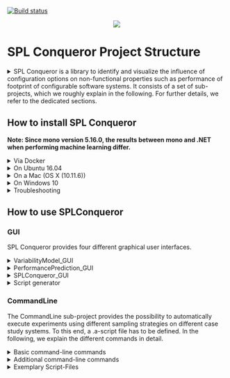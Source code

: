 [![Build status](https://travis-ci.org/se-passau/SPLConqueror.svg?branch=master "Build status")](https://travis-ci.org/se-passau/SPLConqueror)

<p align="center">
  <img src="https://raw.githubusercontent.com/se-passau/SPLConqueror/master/logo.png">
</p>


# SPL Conqueror Project Structure

<details>
<summary>
SPL Conqueror is a library to identify and visualize the influence of configuration options on non-functional properties such as performance of footprint of configurable software systems.
It consists of a set of sub-projects, which we roughly explain in the following. For further details, we refer to the dedicated sections.
</summary>

* The core project ("**SPLConqueror_Core**") provides basic functionalities to model the variability of a software system including their configuration options and constraints among them.

* The **MachineLearning** sub-project provides an algorithm to learn a performance-influence model describing the influence of configuration options on non-functional properties. It also specifies interfaces for satisfiability checking of configurations with respect to the variability model and optimization with respect to finding an optimal configuration for a given objective function and non-functional property.

* The **PyML** sub-project provides a set of interface to [*scikit* learn](http://scikit-learn.org/stable/), which is a machine-learning framework implemented in python. Using this interface different regression techniques of *scikit* learn can be used.

* The **CommandLine** sub-project offers an interface to automatically execute experiments using different sampling strategies and different machine-learning techniques.
To specify the experiments, SPL Conqueror offers a set of commands, which we explain in the dedicated [section](#commandline). 

* The **PerformancePrediction_GUI** provides a graphical user interface to learn performance-influence models based on a learning set of configurations. Using this GUI, specific sampling strategies can be used.

* The **SPLConqueror_GUI** provides a set of different visualisations that can be used to further understand a learned performance-influence model. 

* The **ScriptGenerator** provides an interface to generate script files that can be used in the CommandLine sub-project.

* The **VariabilityModel_GUI** offers the possibility of defining a variability model of the configurable system being considered.

* The **Persistence** sub-project offers the possibility of writing objects to the storage device. 
It can be used to continue the execution of script files that are aborted in their execution.

</details>



## How to install SPL Conqueror

**Note: Since mono version 5.16.0, the results between mono and .NET when performing machine learning differ.**
<details>
<summary>
Via Docker
</summary>
We provide a Dockerfile in this repository for an automatic setup of SPL Conqueror in a Docker container.
To set up the Docker container, make sure that you have properly installed Docker (https://docs.docker.com/get-started/) and the Docker daemon is running.
Afterwards, the image is set up by:
	
```
sudo docker build -t splconqueror ./
```

Based on this image, a container is created and an interactive session is started by:

```
sudo docker run -ti splconqueror
```
</details>
<details>
<summary>
On Ubuntu 16.04
</summary>

1. Clone the git repository and its submodules.
Submodules can be cloned on the command line by:
```
git submodule update --init --recursive
```

2. Install Mono and MonoDevelop(Recommended: Mono-Version 5.4.1.6+ -- description available on https://www.mono-project.com/download/stable/ -- and MonoDevelop-Version 5.10.0+)
```
sudo apt install mono-complete monodevelop
```

3. Start MonoDevelop and open the root project:
```
<SPLConquerer-GitRoot>/SPLConqueror/SPLConqueror.sln
```

4. Perform a right-click on every project of the solution and select the preferred target framework (e.g., .NET4.5) in **Options -> Build -> General**

5. Perform a right-click on the solution and select **Restore NuGet packages**
Be aware that an internet connection is required to perform this step.

6. Build the root project

7. Optionally: To use the interface to scikit learn install Python3 along with the scikit-learn(0.20.3), numpy(1.16.2) and scipy(1.2.1) packages.

8. Optionally: To include the Variant Generator using CPlex place the required libraries in the folders SPLConqueror/packages/cplex before building the project. For SCIP place the libraries in SPLConqueror/packages/scip.

</details>

<details>
<summary>
On a Mac (OS X (10.11.6))
</summary>

1. Clone the git repository and its submodules.
Submodules can be cloned on the command line by:
```
git submodule update --init --recursive
```

2. Download and install latest Xamarin-IDE from https://www.xamarin.com

3. Start Xamarin-IDE and open the root project:
```
<SPLConquerer-GitRoot>/SPLConqueror/SPLConqueror.sln
```

<!-- 5. mkdir "<SPLConquerer-GitRoot>/SPLConqueror/packages"

6. cd "<SPLConquerer-GitRoot>/SPLConqueror/packages"

7. Install dependencies:

  * nuget install Accord -version 2.12.0.0
  * nuget install Accord.Math -version 2.12.0.0
  * nuget install AForge -version 2.2.5
  * nuget install AForge.Math -version 2.2.5
  * nuget install ILNumerics -version 3.3.3.0
  -->

-->

5. Build root project

6.Optionally: To use the interface to scikit learn install Python3 along with the scikit-learn(0.20.3), numpy(1.16.2) and scipy(1.2.1) packages.
</details>

<details>
<summary>
On Windows 10
</summary>

1. Clone the git repository and its submodules.
Submodules can be cloned on the command line by:
```
git submodule update --init --recursive
```

2. Install Visual Studio(Recommended: Visual Studio 2015 or newer)

3. Open Visual Studio and open the solution

4. Perform a right-click on the solution and select **Restore NuGet Packages**

<!--
4. Perform a right-click on the following projects and add the following NuGet packages by selecting "Manage NuGet packages...":
  * MachineLearning:
      * Accord
      * Accord.Math
  * SPLConqueror_GUI:
      * ILNumerics
      * ILNumerics.Native
  * SolverFoundationWrapper:
      * Microsoft.Solver.Foundation
-->
    
5. Build the root project

6.Optionally: To use the interface to scikit learn install Python3 along with the scikit-learn(0.20.3), numpy(1.16.2) and scipy(1.2.1) packages.
</details>

<details>
<summary>
Troubleshooting
</summary>
1. NuGet

If the NuGet is not able to restore the packages, the following packages have to be added to the projects:
  * MachineLearning:
	  * Accord
	  * Accord.Math
  * SPLConqueror_GUI:
	  * ILNumerics (v3.3.3.0)
  * SolverFoundationWrapper:
	  * Microsoft.Solver.Foundation (>= v3.0.0)
	
Additionally, if the package *Microsoft.Solver.Foundation* is needed, the following steps should be performed:
1. Create a directory for the dll:
	```
	mkdir "<SPLConquerer-GitRoot>/SPLConqueror/dll"
	```

2. Copy *Microsoft.Solver.Foundation.dll* (>= v3.0.0) to "<SPLConquerer-GitRoot>/SPLConqueror/dll"
</details>

## How to use SPLConqueror

### GUI

SPL Conqueror provides four different graphical user interfaces.

<details>
<summary>VariabilityModel_GUI</summary>

The VariabilityModel_GUI can be used to define the variability model of a configurable system or to modify existing models. To create a new variability model for a system, fist use *File>New Model*. Then, an empty model containing only a root configuration option is created. New options can be added to the model by a right click on an existing option that should be the parent option of the new one. In the *Create new Feature* dialogue, it is possible to define whether the new option is a binary or a numeric one. For numeric options, also a minimal and maximal value of the value domain have to defined. Besides, if only a subset of all values between the minimal and the maximal value of the domain are allowed, a specific step function can be defined. In this function it is possible to use an alias for the numeric option (*n*). In the following, we give two examples of the step functions: 

  * n + 2 (using this function, only even or odd values depending on the minimal value of the value domain are allowed)
  * n * 2 (using this function, the minimal value is multiplied by two until the maximal value is reached)

Additionally, constraints between different configuration options can be defined using *Edit>Edit Constraints*. Last, an alternative group of options can be created using *Edit>Edit Alternative Groups*.

An example for a variability model is given below: 
```
<vm name="exampleVM">
  <binaryOptions>
    <configurationOption>
      <name>xorOption1</name>
      <outputString/>
      <prefix/>
      <postfix/>
      <parent/>
      <impliedOptions/>
      <excludedOptions>
        <option>xorOption2<option>
      </excludedOptions>
      <optional>False</optional>
    </configurationOption>
    <configurationOption>
      <name>xorOption2</name>
      <outputString/>
      <prefix/>
      <postfix/>
      <parent/>
      <impliedOptions/>
      <excludedOptions>
        <option>xorOption1<option>
      </excludedOptions>
      <optional>False</optional>
    </configurationOption>
  </binaryOptions>
  <numericOptions>
    <configurationOption>
      <name>numericExample</name>
      <outputString/>
      <prefix/>
      <postfix/>
      <parent/>
      <impliedOptions/>
      <minValue>1</minValue>
      <maxValue>10</maxValue>
      <stepFunction>numericExample + 2</stepFunction>
    </configurationOption>
  </numericOptions>
</vm>
```

Tags:


| Name  | Parent | Descriptions |
| :---: | :---------: | :-----------: |
| vm | xml root | Variability model node |
| binaryOptions | vm | Xml node containing all binary configuration option nodes |
| numericOptions | vm | Xml node containing all binary configuration option nodes |
| configurationOption | numericOptions/binaryOptions | Node that describes a configuration option. Contains the name, parent option, output string and prefix and postfix string for output. Nodes that describe binary options also contain information about implied or excluded configuration options. Nodes that describe numeric options contain information about min and max value as well as the step function for the value between min and max. |
| name | configurationOption | Contains the name of the configuration option |
| outputString | configurationOption |  String that will be printed when printing the configuration option |
| prefix |  configurationOption | Prefix that will be attached to the output string |
| postfix | configurationOption | Postfix that will be attached to the output string |
| parent | configurationOption | Parent configuration option of this configuration options |
| impliedOptions | configurationOption | Collection of configuration options wrapped in option nodes that have to be selected if this option is selected |
| option | impliedOptions/excludedOptions | Node that wraps a configuration option |
| excludedOptions | configurationOption | Collection of configuration options wrapped in option nodes that cant be selected if this option is selected |
| optional | configurationOption | Node that contains information whether this option is optional or mandatory |
| minValue | configurationOption | Minimum value a numeric option can assume |
| maxValue | configurationOption | Maximum value a numeric option can assume |
| stepFunction | configurationOption | Mathematical function that describes the values between min and max a numeric option can assume |
| booleanConstraints | vm | Collection of logical expressions with binary options a configuration of this model has to fulfill |
| numericConstraints | vm | Collection of mathematical expressions with numeric options a configuration of this model has to fulfill |
| mixedConstraints | vm | Collection of mathematical expressions with configuration options a configuration of this model has to fulfill |
| constraint | booleanConstraints/numericConstraints/mixedConstraints | Wrappper for a single constraint can either be a logical expression or mathematical expression(for mixed constraints attribute exists, see below) | 


Interactions can also be defined between numeric and binary configuration options in the variability model. As an example:
```
<mixedConstraints>
<constraint req="all" exprKind="neg">LocalMemory * bs_32x32 * pixelPerThread = 3</constraint>
</mixedConstraints>
```

The *req* attribute determines how the expression is evaluated in case not all configurations options are present or partial configurations are evaluated. *req="all"* results in the constraints always being true if at least one configuration options of the expression is not present in the configuration, otherwise the constraint will be evaluated as is. 
*req="none"* results in missing configuration options automatically being treated as deselected and the expression being then evaluated as is. *exprKind="neg"* negates the result of the evaluation, while *exprKind="pos"* simply uses the result of the evaluation.
</details>

<details>
<summary>PerformancePrediction_GUI</summary>

The PerformancePrediction_GUI provides an interface to learn performance-influence models. 
To use this GUI, first a variability model and dedicated measurements of the system has to be provided.
Afterwards, in the middle are of the GUI, a binary and numeric sampling strategies has to be selected to define a set of configuration used in the learning process. 
To customize the machine-learning algorithm all of its parameters can be modified. 
To start the learning process, press the *Start learning* button.

*Note:* Please make sure that bagging will be set to false when using this GUI. If bagging is selected, a set of models are learned and all of them are presented in the GUI, which makes understanding the model hard.

After the learning is started, the models, which are learned in an iterative manner are displayed in the lower part of the GUI. 
Here, the model is split by the different terms, where each term described the identified influence of an individual option or an interaction between options. 
</details>

<details>
<summary>SPLConqueror_GUI</summary>

This GUI can be used to visualize a learned performance-influence model. 
</details>

<details>
<summary>Script generator</summary>

The Script generator can be used to define .a-script files that are needed in the CommandLine project. 
</details>

### CommandLine

The CommandLine sub-project provides the possibility to automatically execute experiments using different sampling strategies on different case study systems.
To this end, a .a-script file has to be defined. 
In the following, we explain the different commands in detail. 

<details>
<summary>Basic command-line commands</summary>

As SPL Conqueror provides a lot of commands, some of which are vital for an execution of SPL Conqueror.
Unless the GUI is not used, knowing the basic command-line commands is crucial for the user.

##### Log command

```
log <path_to_a_target_file>
```

Using this command, the output of SPL Conqueror is redirected to the given file.
SPL Conqueror will automatically create this file if it does not existis, otherwise the file will be overwritten. Additionally, an .log_error file is created, which includes the errors during the execution.
*Note*: If the ```log```-command is missing, the output will be prompted directly to the console.

For example:
```
log C:\exampleLog.log
```
or 
```
log /home/username/exampleLog.log
````


##### Loading the variability model

```
vm <path_to_model.xml> 
```

To actually perform experiments on a given system, a variability model that covers the variability domain of the system being considered has to be defined. 
This can be done using the **VariabilityModel_GUI**.

For example: 
```
vm C:\exampleModel.xml
```
or 
```
vm /home/username/exampleModel.xml
```

Such a variability model generally consists of binary and numeric options, with their properties, and optionally boolean and nonBoolean constraints between configuration options and has to be in a .xml-file.

For instance, a variability model with the name exampleVM is defined as follows:
```
<vm name="exampleVM">
  <binaryOptions>
    <configurationOption>
      <name>xorOption1</name>
      <outputString/>
      <prefix/>
      <postfix/>
      <parent/>
      <impliedOptions/>
      <excludedOptions>
        <option>xorOption2<option>
      </excludedOptions>
      <defaultValue>Selected</defaultValue>
      <optional>False</optional>
    </configurationOption>
    <configurationOption>
      <name>xorOption2</name>
      <outputString/>
      <prefix/>
      <postfix/>
      <parent/>
      <impliedOptions/>
      <excludedOptions>
        <option>xorOption1<option>
      </excludedOptions>
      <defaultValue>Selected</defaultValue>
      <optional>False</optional>
    </configurationOption>
  </binaryOptions>
  <numericOptions>
    <configurationOption>
      <name>numericExample</name>
      <outputString/>
      <prefix/>
      <postfix/>
      <parent/>
      <impliedOptions/>
      <minValue>1</minValue>
      <maxValue>10</maxValue>
      <stepFunction>numericExample + 1</stepFunction>
    </configurationOption>
  </numericOptions>
</vm>
```

The nodes *outputString*, *prefix* and *postfix* can be ignored for now. The *parent*-node can either be empty or have an *option*-node as child with the name of the option, that is the parent of the current option(similar to excludedOption). The *children*, *impliedOptions* and *excludedOptions*-nodes are analogous with the exception that they can contain several options and define the children and implied options of the current option and the options that are excluded by this option if it is selected. *stepFunction* defines the function that decides which values the numeric option can have. For further real world examples we refer to [Suplemental Material](http://www.infosun.fim.uni-passau.de/se/projects/splconqueror/#supMat).

##### Loading the measurements

```all <path_to_a_measurement_file>```

This command defines the file containing all measurements of a given system. 
Exampls for this command are: 
```
all C:\exampleMeasurements.xml
```
or 
```
all /home/username/exampleMeasurements.xml
```

For this kind of files, two different formats are supported. 
The first one is a .csv format. 
Here each line of the file contains one the measurements for one configuration of the system.
This file should contain a header that defines the names of the configuration options as well as the non-functional properies being considered.
The second format is a .xml format. 
A short example using this format is provided in the following: 

```
<results>
  <row>
    <data column="Configuration">xorOption1,</data>
    <data column="Variable Features">numericExample;1</data>
    <data column="nfp1">1234</data>
    <data column="nfp2">2345</data>
  </row>
  <row>
    <data column="Configuration">xorOption2,</data>
    <data column="Variable Features">numericExample;10</data>
    <data column="nfp1">4321</data>
    <data column="nfp2">5432</data>
  </row>
</results>
```

Optionally you, in case you have knowlegde about the relative deviation, you can also provide the deviation values in a coma separated format. The highest rel. deviation value is used as metric of how accurate the learning can and therefore used as the abort error for the learning.
```
<results deviation="2;3;9.13">
  .
  .
  .
</results>
```


Further real world examples of measurements in xml format are provided in the [Suplemental Material](http://www.infosun.fim.uni-passau.de/se/projects/splconqueror/#supMat).

Alternatively, the measurements can be provided in a *csv*-format. Thereby, the first row has to be a header with the name of the binary and numeric options and the names of the non functional properties. In the column of binary options there has to be either true or false, indicating whether the feature was selected in this configuration or not, and in the columns of numeric options the values that were selected in this configuration. In the columns are the values of the properties that were measured for this property. So if we format the above example in csv format: 

| xorOption1; | xorOption2; | numericExample; |  nfp1; |  nfp2; |
| :---------: | :---------: | :-------------: | :----: | :----: |
| true;       | false;      | 1;              | 1234;  | 2345;  |
| false;      | true;       | 10;             | 4321;  | 5432;  |

*Note*: The element separator is ```;```, whereas the line separator is ```\n```.

#### Loading machine-learning settings

Before starting the learning process upon the loaded data, one can adjust the settings used for machine learning. SPL Conqueror supports multiple different settings to refine the learning. A list of all currently supported settings is presented in the following:

| Name  | Description | Default Value | Value Range |
| :---: | :---------: | :-----------: | :---------: |
| lossFunction | The loss function on which bases options and interactions are added to the influence model | RELATIVE | RELATIVE, LEASTSQUARES, ABSOLUTE |
| epsilon | The epsilon within the error of the loss Function will be 0. A epsilon of 0 is equal to this feature not being present | 0 | int |
| parallelization | Turns the parallel execution of model candidates on/off. | true | true, false |
| bagging | Turns the bagging functionality (ensemble learning) on. This functionality relies on parallelization (may require a larger amount of memory). | false | true, false |
| baggingNumbers | Specifies how often an influence model is learned based on a subset of the measurement data. | 100 | int |
| baggingTestDataFraction | Specifies the percentage of data taken from the test set to be used in one learning run. | 50 | int |
| useBackward | Terms existing in the model can be removed during the learning procedure if removal leads to a better model. | 50 | int |
| abortError | The threshold at which the learning process stops.(abortError can also be set via measurement file, see measurement section for more information) | 1 | double |
| limitFeatureSize | Terms considered during the learning procedure can not become arbitrary complex. | false | true, false |
| featureSizeThreshold | The maximal number of options participating in one interaction. | 4 | int |
| quadraticFunctionSupport | The learner can learn quadratic functions of one numeric option, without learning the linear function apriory, if this property is true. | true | true, false |
| crossValidation | Cross validation is used during learning process if this property is true. | false | true, false |
| learn-logFunction (alternatively: learn_logFunction) | If true, the learn algorithm can learn logarithmic functions such as log(soption1). | false | true, false |
| learn-accumulatedLogFunction (alternatively: learn-accumulatedLogFunction) | Allows the creation of logarithmic functions with multiple features such as log(soption1 * soption2). | false | true, false |
| learn-asymFunction (alternatively: learn_asymFunction) | Allows the creation of functions with the form 1/soptions. | false | true, false |
| learn-ratioFunction (alternatively: learn_ratioFunction) | Allows the creation of functions with the form soptions1/soptions2. | false | true, false |
| learn-mirrowedFunction (alternatively: learn_mirrowedFunction) | Allows the creation of functions with the form (numericOption.maxValue - soptions). | false | true, false |
| numberOfRounds | Defines the number of rounds the learning process have to be performed. | 70 | int |
| backwardErrorDelta | Defines the maximum increase of the error when removing a feature from the model. | 1 | double |
|minImprovementPerRound | Defines the minimum error in improved a round must reach before either the learning is aborted or the hierarchy is increased for hierarchy learning. In combination with withHierarchy instead of aborting learning, minImprovementPerRound results in increasing the hierachy level.| 0.1 | double |
| withHierarchy | Defines whether we learn our model in hierarchical steps. | false | true, false |
| bruteForceCandidates | Defines how candidate features are generated. | false | true, false |
| ignoreBadFeatures | Enables an optimization: we do not want to consider candidates in the next X rounds that showed no or only a slight improvement in accuracy relative to all other candidates. | false | true, false |
| stopOnLongRound | If true, stop learning if the whole process is running longer than 1 hour and the current round runs longer then 30 minutes. | true | true, false |
| candidateSizePenalty | If true, the candidate score (which is an average reduction of the prediction error the candidate induces) is made dependent on its size. | true | true, false |
| learnTimeLimit | Defines the time limit for the learning process. If 0, no time limit. Format: HH:MM:SS | 0 | TimeSpan |
| scoreMeasure | Defines which measure is used to select the best candidate and to compute the score of a candidate. | RELERROR | RELERROR, INFLUENCE |
| outputRoundsToStdout | If true, the info about the rounds is output not only to the log file at the end of the learning, but also to the stdout during the learning after each round completion. | false | true, false |
| debug | Print model of selected learners in scikit-learn(currently on supports Random Forest, DecisionTree and SVR with linear kernel). | false | true,false |
| pythonInfluenceAnalysis | Perform regression on the predictions of algorithms provided by scikit-learn. | false | true,false |

Generally, to change the default settings, there are two options, namely:
1. The first is to add the settings in the format ```SETTING_NAME:VALUE``` to the *mlsettings*-command. For instance, if the number of learning rounds should be reduced to 25, allow logarithmic functions and don't want to stop on long learning rounds, the associated command would be:
```mlsettings numberOfRounds:25 learn_logFunction:true stopOnLongRound:false```

2. The second option is to define the settings in a separate text file with each line containing a single setting and its value in the format ```SETTING_NAME VALUE```. This is useful to use the same machine learning settings across several different runs. Then the content of the text file for the example above should look like this:
```
numberOfRounds 25
learn_logFunction true
stopOnLongRound false
```

To load these settings, the command ```load-mlsettings``` (deprecated: ```load_mlsettings```) can be used with the path to the file with the settings as argument. For example: 
```load-mlsettings C:\exampleSettings.txt```

Please note that all the settings that are not stated will automatically be set to the default values. So if the commands are used to change the settings several times during the same run, the previous settings have no impact on the new settings.

#### Setting the non-functional property (NFP)

To learn with the data,  the non functional property that will be used for the learning algorithm has to be set first. Therefore, any property can be used, which was defined previously in the measurement-file. If we use the previous example, we can either use nfp1 or nfp2. To set nfp1 or nfp2 use the ```nfp``` command. Then the appropriate command with the argument is:
```
nfp nfp1
``` 
or
```
nfp nfp2
```

#### Configuring the solver

```
solver <the_solver_to_use>
```

Using this command, the solver is selected, which should be used to select valid configurations.
Currently, the following solver can be selected:

| Name  | Description | Command | 
| :---: | :---------: | :-----------: |
| Microsoft Solver Foundation | The solver of the [Microsoft Solver Foundation](https://msdn.microsoft.com/en-us/library/ff524509(v=vs.93).aspx). | solver msf |
| Z3 | The [Z3 solver](https://github.com/Z3Prover/z3). | solver z3 |

By default, the solver from the Microsoft Solver Foundation is used to select valid configurations.

#### Learning with all measurements

To enable learning with all measurements, use ```select-all-measurements true``` command. After that just use the ```learn-splconqueror``` command for learning.
For example:
```
log C:\exampleLog.log
vm C:\exampleModel.xml
all C:\exampleMeasurements.xml
mlsettings numberOfRounds:25 learn_logFunction:true stopOnLongRound:false
nfp nfp1
select-all-measurements true
learn-splconqueror
select-all-measurements false
```

To disable learning with all measurements you can use ```select-all-measurements false```.


***

Deprecated:

Now, we have have enough to learn with all measurements. For this, just use the ```learn-all-splconqueror``` (deprecated: ```learnwithallmeasurements```) command. A .a-script for learning with all measurements at this point, using the examples from above is as follows:
```
log C:\exampleLog.log
vm C:\exampleModel.xml
all C:\exampleMeasurements.xml
mlsettings numberOfRounds:25 learn_logFunction:true stopOnLongRound:false
nfp nfp1
learnwithallmeasurements
```

***

#### Displaying the learning results

The only thing missing for a very basic usage of SPL Conqueror, is displaying the learning results. For this use the ```analyze-learning```-command. This will print the current learning history with the learning error into the specified .log-file. Note, that each command for learning overwrites the previous learning history, so analyze-learning should always be the first command after a command for learning.
Finally, a complete basic .a-script file looks like this:
```
log C:\exampleLog.log
vm C:\exampleModel.xml
all C:\exampleMeasurements.xml
mlsettings numberOfRounds:25 learn_logFunction:true stopOnLongRound:false
nfp nfp1
select-all-measurements true
learn-splconqueror
select-all-measurements false
analyze-learning
```

#### Machine-learning parameters

#### Sampling strategies

SPLConqueror also supports learning on a subset of the data. Therefore, one has to set at least one sampling strategy for the binary options first and at least one for the numeric options. Numeric sampling strategies have to always start with ```numeric```(deprecated: ```expdesign```), while binary sampling strategies have to start with ```binary``` (deprecated: no prefix command). In the following, we list all sampling strategies:

| Binary/Numeric | Name  | Description | Command | Example |
| :------------: | :---: | :---------: | :-----: | :-----: |
| Binary | allbinary | Uses all available binary options to create configurations. | ```binary allbinary``` | binary allbinary |
| Binary | featurewise | Determines all required binary options and then adds options until a valid configuration is reached. | ```binary featurewise``` | binary featurewise |
| Binary | pairwise | Generates a configuration for each pair of configuration options. Exceptions: parent-child-relationships, implication-relationships. | ```binary pairwise``` | binary pairwise |
| Binary | negfw | Get one variant per feature multiplied with alternative combinations; the variant tries to maximize the number of selected features, but without the feature in question. | ```binary negfw``` | binary negfw |
| Binary | random | Get certain number of random valid configurations. Seed sets the seed of the random number generator. The number of configurations that will be produced is set with numConfigs(Can either be an integer, or asOW/asTWX with X being an integer). If the whole population should not be computed but read in from a file, the fromFile-option should be used. | ```binary random seed:<int> numConfigs:<int/asOW/asTWX> fromFile:<csvFile>``` | binary random seed:10 numConfigs:asTW2 |
| Binary | distance-based | Creates a sample of configurations, by iteratively adding a configuration that has the maximal manhattan distance to the configurations that were previously selected. | ```binary distance-based optionWeight:<int> numConfigs:<int/asOW/asTWX>``` | binary distance-based optionWeight:1 numConfigs:10 |
| Binary | twise | Generates a configuration for each valid combination of a set consisting of t configuration options. Exceptions: parent-child-relationships, implication-relationships. | ```binary twise t:<int>``` | binary twise t:3 |
| Numeric | plackettburman | A description of the Plackett-Burman design is provided [here](http://www.jstor.org/discover/10.2307/2332195). | ```numeric plackettburman measurements:<measurements> level:<level>``` | numeric plackettburman measurements:125 level:5 |
| Numeric | centralcomposite | The central composite inscribe design. This design is defined for numeric options that have at least five different values. | ```numeric centralcomposite``` | numeric centralcomposite |
| Numeric | random | This design selects a specified number of value combinations for a set of numeric options. The value combinations are created using a random selection of values of the numeric options. | ```numeric random sampleSize:<size> seed:<seed>``` | numeric random sampleSize:50 seed:2 |
| Numeric | fullfactorial | This design selects all possible combinations of numeric options and their values. | ```numeric fullfactorial``` | numeric fullfactorial |
| Numeric | boxbehnken | This is an implementation of the BoxBehnken Design as proposed in the "Some New Three Level Designs for the Study of Quantitative Variables". | ```numeric boxbehnken``` | numeric boxbehnken |
| Numeric | hypersampling | | ```numeric hypersampling precision:<precisionValue>``` | numeric hypersampling precision:25 |
| Numeric | onefactoratatime | | ```numeric onefactoratatime distinctValuesPerOption:<values>``` | numeric onefactoratatime distinctValuesPerOption:5 |
| Numeric | kexchange | | ```numeric kexchange sampleSize:<size> k:<kvalue>``` | numeric kexchange sampleSize:10 k:3 |
| Both | distribution-aware | Uses distribution-aware sampling to generate sample sets from binary and/or numeric options. | ```hybrid distribution-aware distance-metric:<manhattan> distribution:<uniform> selection:<RandomSelection/SolverSelection> numConfigs:<number/asTW[n]> onlyNumeric:<true/false> onlyBinary:<true/false> optimization:<none/local/global> seed:<int>``` | hybrid distribution-aware numConfigs:asTW3 |
| Both | distribution-preserving | Uses distribution-preserving sampling to generate sample sets from binary and/or numeric options. | ```hybrid distribution-preserving distance-metric:<manhattan> distribution:<uniform> selection:<RandomSelection/SolverSelection> numConfigs:<number/asTW[n]> onlyNumeric:<true/false> onlyBinary:<true/false> optimization:<none/local/global> seed:<int>``` | hybrid distribution-preserving numConfigs:asTW3 |


For instance, all binary options and random numeric options with a sample size of 50 and a seed of 3 should be used for learning, the following lines have to be appended to the .a-script:
```
binary allbinary
numeric random sampleSize:50 seed:3
```

If you want to use a hybrid sampling strategy instead, the following line has to be appended to the .a-script:
```
hybrid distribution-aware
```
**Note**: Currently, both ```distribution-aware``` and ```distribution-preserving``` sampling only support binary features.

**Note**: ```allbinary``` in combination with ```fullfactorial``` results in all valid measurements being taken into the sample set.

##### Sampling domain

It also to consider only a subset of the configuration options for aampling. To do this, add the options that should be used in square brackets as additional argument when stating the sampling strategies.
For example:
```
numeric random [numOpt1,numOpt2,numOpt3]
```

#### Learning with sample set

```start```

To learn only with a subset of the measurements, the command ```learn-splconqueror```(deprecated: ```start```) can be used. This command requires having set a binary and a numeric sampling strategy, before executing it.
**Note**: A numeric sampling strategy is only needed if the variability model contains numeric options.

If, for instance, only a subset of the data should be used for learning, the result looks as follows:
```
log C:\exampleLog.log
vm C:\exampleModel.xml
all C:\exampleMeasurements.xml
mlsettings numberOfRounds:25 learn_logFunction:true stopOnLongRound:false
nfp nfp1
binary allbinary
numeric random sampleSize:50 seed:3
learn-splconqueror
analyze-learning
```

#### Parameter optimization

```learn-splconqueror-opt``` can be used to perform parameter optimization.

This command requires the parameter space ,that should be tested, as arguments in the form ```settingName=[v1,v2,v3,...,vn]```.
Additionally the following arguments are available: ```randomized```(use random approach instead of exhaustive search), ```seed:<value>```(seed for random approach) and ```samples```(number of settings that will be tested during random approach).

Example: ```learn-splconqueror-opt epsilon=[0.1,0.2,0.3,0.4] numberOfRounds=[10,20,30] randomized samples:2 seed:10```


#### Cleaning sampling

```clean-sampling```

Due to the different results of the sampling strategies, it is reasonable to try different sampling strategies and parameters for these strategies. To avoid having to start a new run for each sampling strategy combination, SPL Conqueror also supports clearing all strategies.
For this just use the command: ```clean-sampling```
Of course, if someone wants to learn with a subset of the data after clearing the sampling, one has to first set sampling strategies before learning once again.

#### Cleaning learning data

```clean-learning```

Under normal circumstances, SPL Conqueror cleans up the learning data itself. So handling this is usually not required, but if someone wants to forcefully clear all machine learning settings and the learned functions, the command ```clean-learning``` could be used.

#### Cleaning all

```clean-global```

If it is necessary to load different automation scripts in a single run of SPL Conqueror, the command ```clean-global``` can be used, which removes all relevant data.
Note that one has to read in the variability model and the measurements again when using this command.

#### Subscript

```script <path_to_script>```

Sometimes it makes sense to split up the current .a-script into smaller scripts or run a batch of scripts. For this SPL Conqueror has the ```script``` command.
An example would be as follows:
```script C:\subScript.a```

#### Convert Measurements

It is possible to convert measurement files and variability models that contain numeric options to files that only contain binary options.
For this the ```convert-measurements``` and ```convert-vm``` commands are provided. These commands convert all files that match the patterns that are provided.
These commands are used as follows:

```convert-[measurements/vm] <base_directory> <search_pattern_to_subdirectories> <pattern_to_find_files> <target_folder>```

Note that to convert .csv measurements files, the corresponding needs to be loaded first.
An example for this command would be:
```convert-measurements E:\case-studies\ system1-version1.5.* system1*.xml E:\case-studies\system1-bin\```

</details>
<details>
<summary>Additional command-line commands</summary>

#### Defining the path to the python interpreter

```define-python-path <path-to-folder>```

To set which python interpreter is used, use the ```define-python-path``` command.

**Note**: In SPL Conqueror, only python3 is supported. Additionally, the ```sklearn``` module (version >=0.20.3 recommended) is needed. We recommend to set up a virtual environment by using virtualenv.

#### Learning with scikit-learn

```learn-python <learner>```

To learn with an algorithm provided by scikit-learn use the ```learn-python``` command. Currently the SVR, DecisionTreeRegression, RandomForestRegressor, BaggingSVR, KNeighborsRegressor and Kernelridge learners are supported. The learning results will be written in the into the folder where the log file is located.
For more information on the algorithms see:[Scikit-Learn](http://scikit-learn.org/stable/documentation.html)

Further, machine-learning parameters for the individual strategies can be passed as additional arguments. The parameters have to be separated by whitespaces and each machine-learning paramter has to be passed in the form of

```parameter_name=value```

. The full list of the machine-learning parameters for each individual algorithm can be found in the [Scikit-Learn API documentation](https://scikit-learn.org/stable/modules/classes.html)

#### Performing parameter optimization for scikit-learn

```learn-python-opt <learner>```

To to find the optimal parameters for the scikit-learn algorithms use the ```learn-python-opt``` command. Currently the SVR, DecisionTreeRegression, RandomForestRegressor, BaggingSVR, KNeighborsRegressor and Kernelridge learners are supported. The optimal parameters will be written to the log.

#### Printing configurations

```printconfigs <file> <prefix> <postfix>```

With the command ```printconfigs```, all sampled configurations are printed to a persistent file. The command requires a target file as first argument and optionally a prefix or prefix and postfix, that will be printed at the start or end of each configuration, respectively. A special usage of this command is printing all valid configurations of a variability model, using the ```allbinary``` and ```fullfactorial``` sampling strategies.
A short example using printconfigs to print all valid configurations into a text file:
```
vm C:\exampleVM.xml
binary allbinary
numeric fullfactorial
printconfigs C:\allConfigurations.txt prefix postfix
```
Until now, the elements ```outputString```, ```prefix``` and ```postfix``` of the variability model were ignored. These attributes are used by the printconfigs command and printed if the option in question is selected.

#### Option order

```optionorder <firstOption> <secondOption> ...```

In the case, that the options of a configuration should be printed in a certain order, e.g., to use the output as argument for the tested applicatin, the ```optionorder``` command should be used, which sorts all options in the specified order and prints them.
For example: 
```optionorder optionC optionB optionA```

#### Validation set 

```<sampling strategy> validation```

SPL Conqueror offers the possibility to use the validation set.
This validation set is then used to validate the learning results. In case no validation set is specified, the learning set will also be used to validate the results.
To do so, the command ```validation``` has to be added after the sampling strategies.
For example:
```
allbinary validation
expdesign random sampleSize:50 seed:3 validation
```

#### Learning with a specific model without coefficients

```truemodel <inputfile> [outputfile]```

The ```truemodel``` command offers the possibility to perform machine learning on a particular model.
Therefore, fitting is applied on the given model.
If an output path is given, the predictions by using the fitted model are written into the output path.
The model has to be stored in the given file, where each line contains one term of the model.
For example, a model with three features 'A', 'B', and 'C' could look like this:
```
A
C
A * B
B * C
A * B * C
```

#### Learning with a specific model with coefficients

```evaluate-model <inputfile> [outputfile]```

If one is interested to evaluate a specific model including coefficients, the ```evaluate-model``` command can be used.
The arguments are the same as for ```truemodel```.
However, this function supports evaluating multiple models, where each model is written in one line of the input file.
For instance:
```
3 * A + 2 * A * B
1 * B + 1.5 * A * B
```

#### Print settings

```printsettings```

Using the printsettings command, the current machine-learning settings are printed into the .log-file or ,in case yotogehteru didn't set a .log-file, into the console.

#### Writing measurements to .csv-file

```measurementstocsv <file>```

In the case that the measurements should be printed to a .csv-file, the command ```measurementstocsv``` can be used.
For example:
```
measurementstocsv C:\measurementsAsCSV.csv
```

**Note**: The element separator is ```;```, whereas the line separator is ```\n```.

```predict-configs-splconqueror``` (deprecated: ```predict-configurations```)

Predicts the ```nfp``` value of all configurations loaded with the ```all``` command and writes them together with the measured ```nfp``` value and the configuration identifier in a file.

#### Evaluation set

```evaluationset <file>```

By default, SPL Conqueror uses all measurements from the measurements-file for the computation of the error rate.
To change the evaluation set, the command ```evaluationset``` can be used.
The file can be either a .csv-file or a .xml-file.
For example:
```
evaluationset C:\evaluationMeasurements.xml
```

**Note**: The format specified in the evaluation-file is the same as in the measurements-file.

#### Recover

```resume-log <abortedAFile>```

In the case that SPL Conqueror aborts unexpectedly, for instance because of a system crash, in a lot of cases the learning-process can be resumed. 
To do so, a new .a-script has to be created, which contains the ```resume-log``` command with the .a-script that aborted as argument.
For example: 
```
resume-log C:\abortedScript.a
```


Within your .a script you can also use the ```save /some/path/to/folder/``` command to persist the current state. 
Later this state can be recovered with a new .a script using the ```resume-dump /some/path/to/folder/ /executed/a/script.a``` by providing the .a script that was executed and the old state.

</details>
<details>
<summary>Exemplary Script-Files</summary>
A .a-file contains the configuration of SPL Conqueror.
If one is interested in using all measurement-data, the following .a-file could be used:

```
# Lines containing a comment begin with '#'

# The log command and the destination file, where the learning progress should be written to
log ./learnOutput.txt

# The machine-learning settings for configuring different options for machine-learning. These are described in the documentation more precisely
mlsettings bagging:False stopOnLongRound:False parallelization:False lossFunction:RELATIVE useBackward:False abortError:10 limitFeatureSize:False featureSizeTreshold:7 quadraticFunctionSupport:True crossValidation:False learn_logFunction:True numberOfRounds:70 backwardErrorDelta:1 minImprovementPerRound:0.25 withHierarchy:False

# The path to the variability model (feature model)
vm ./VariabilityModel.xml

# The file containing all measurements needed for machine-learning
all ./measurements.xml

# The non-functional property, which was measured.
# Note that every configuration in the measurements-file needs a data-row with the attribute 'columname=Performance'
nfp Performance

# Learns with all configurations given in the measurements-file.
select-all-measurements true
learn-splconqueror
select-all-measurements false

# Cleans the sample set.
# Note that this command is needed if multiple different sampling sets are computed in one run of SPL Conqueror
clean-sampling

```

In SPL Conqueror, multiple different sampling strategies for binary and numeric features are implemented and can be used in the .a-file as follows:

```
# The first lines are the same as in the previous example
log ./learnOutput.txt
mlsettings bagging:False stopOnLongRound:False parallelization:False lossFunction:RELATIVE useBackward:False abortError:10 limitFeatureSize:False featureSizeTreshold:7 quadraticFunctionSupport:True crossValidation:False learn_logFunction:True numberOfRounds:70 backwardErrorDelta:1 minImprovementPerRound:0.25 withHierarchy:False
vm ./VariabilityModel.xml
all ./measurements.xml
nfp Performance

# Here, the binary sampling strategy FeatureWise (FW) is selected
binary featurewise

# The sampling strategy Plackett-Burman for numeric options is selected
numeric plackettburman measurements:125 level:5

# Print configurations selected by the sampling strategies in the file 'samples.txt'
printconfigs ./samples.txt

# Start learning using the sampled configurations
learn-splconqueror

# Predicts the performance value of all configurations of the measurements file using the learned performance-influence model
predict-configs-splconqueror

```

If multiple (different) .a-files should be executed, a super-script can be created as follows:
```
# Calls the first script
script ./scriptA.a
# Removes all variables related to the invocation of the first script
clean-global
# Calls the second script
script ./scriptB.a
clean-global
```

See the previous chapters for a more detailed description of the commands.
For further examples, see the directory 'Example Files'.
</details>
